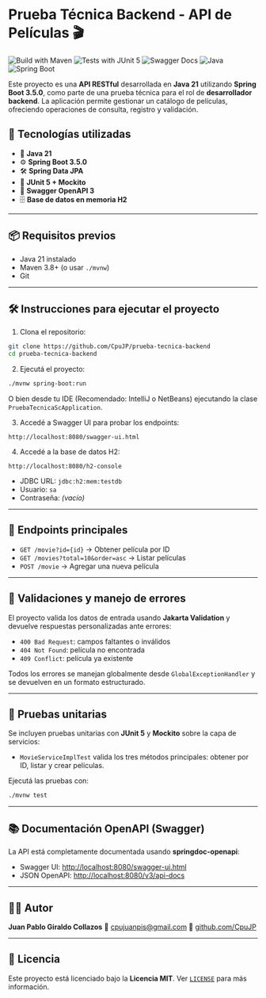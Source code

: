 # Prueba Técnica Backend - API de Películas 🎬



![Build with Maven](https://img.shields.io/badge/build-Maven-blue)
![Tests with JUnit 5](https://img.shields.io/badge/tests-JUnit%205-green)
![Swagger Docs](https://img.shields.io/badge/docs-Swagger%20UI-brightgreen)
![Java](https://img.shields.io/badge/Language-Java-orange)
![Spring Boot](https://img.shields.io/badge/Framework-Spring%20Boot-brightgreen)

Este proyecto es una **API RESTful** desarrollada en **Java 21** utilizando **Spring Boot 3.5.0**, como parte de una prueba técnica para el rol de **desarrollador backend**. La aplicación permite gestionar un catálogo de películas, ofreciendo operaciones de consulta, registro y validación.

## 🚀 Tecnologías utilizadas

* 🔧 **Java 21**
* ⚙️ **Spring Boot 3.5.0**
* 🛠️ **Spring Data JPA**
* 🧪 **JUnit 5 + Mockito**
* 📄 **Swagger OpenAPI 3**
* 🗄️ **Base de datos en memoria H2**

---

## 📦 Requisitos previos

* Java 21 instalado
* Maven 3.8+ (o usar `./mvnw`)
* Git

---

## 🛠️ Instrucciones para ejecutar el proyecto

1. Clona el repositorio:

```bash
git clone https://github.com/CpuJP/prueba-tecnica-backend
cd prueba-tecnica-backend
```

2. Ejecutá el proyecto:

```bash
./mvnw spring-boot:run
```

O bien desde tu IDE (Recomendado: IntelliJ o NetBeans) ejecutando la clase `PruebaTecnicaScApplication`.

3. Accedé a Swagger UI para probar los endpoints:

```
http://localhost:8080/swagger-ui.html
```

4. Accedé a la base de datos H2:

```
http://localhost:8080/h2-console
```

* JDBC URL: `jdbc:h2:mem:testdb`
* Usuario: `sa`
* Contraseña: *(vacío)*

---

## 📄 Endpoints principales

* `GET /movie?id={id}` → Obtener película por ID
* `GET /movies?total=10&order=asc` → Listar películas
* `POST /movie` → Agregar una nueva película

---

## 🔐 Validaciones y manejo de errores

El proyecto valida los datos de entrada usando **Jakarta Validation** y devuelve respuestas personalizadas ante errores:

* `400 Bad Request`: campos faltantes o inválidos
* `404 Not Found`: película no encontrada
* `409 Conflict`: película ya existente

Todos los errores se manejan globalmente desde `GlobalExceptionHandler` y se devuelven en un formato estructurado.

---

## 🧪 Pruebas unitarias

Se incluyen pruebas unitarias con **JUnit 5** y **Mockito** sobre la capa de servicios:

* `MovieServiceImplTest` valida los tres métodos principales: obtener por ID, listar y crear películas.

Ejecutá las pruebas con:

```bash
./mvnw test
```

---

## 📚 Documentación OpenAPI (Swagger)

La API está completamente documentada usando **springdoc-openapi**:

* Swagger UI: [http://localhost:8080/swagger-ui.html](http://localhost:8080/swagger-ui.html)
* JSON OpenAPI: [http://localhost:8080/v3/api-docs](http://localhost:8080/v3/api-docs)

---

## 👨‍💻 Autor

**Juan Pablo Giraldo Collazos**
📧 [cpujuanpis@gmail.com](mailto:cpujuanpis@gmail.com)
🔗 [github.com/CpuJP](https://github.com/CpuJP)

---

## 📝 Licencia

Este proyecto está licenciado bajo la **Licencia MIT**. Ver [`LICENSE`](LICENSE) para más información.
